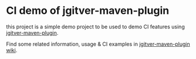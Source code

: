 # CI demo of jgitver-maven-plugin

this project is a simple demo project to be used to demo CI features using [jgitver-maven-plugin](https://github.com/jgitver/jgitver-maven-plugin).

Find some related information, usage & CI examples in [jgitver-maven-plugin wiki](https://github.com/jgitver/jgitver-maven-plugin/wiki).